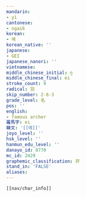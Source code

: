 ```yaml
---
mandarin:
- yì
cantonese:
- ngai6
korean:
- 예
korean_native: ''
japanese:
- GEI
japanese_nanori: ''
vietnamese:
middle_chinese_initial: ŋ
middle_chinese_final: ei
stroke_count: 9
radical: 羽
skip_number: 2-6-3
grade_level: 名
pos: ''
english:
- famous archer
羅馬字: ei
韓文: '[[에]]'
joyo_level: ''
hsk_level: ''
hanmun_edu_level: ''
danayo_id: 8770
mc_id: 2429
graphemic_classification: 开
stand_in: 'FALSE'
aliases:
---
```

```meta-bind-embed
[[nav/char_info]]
```